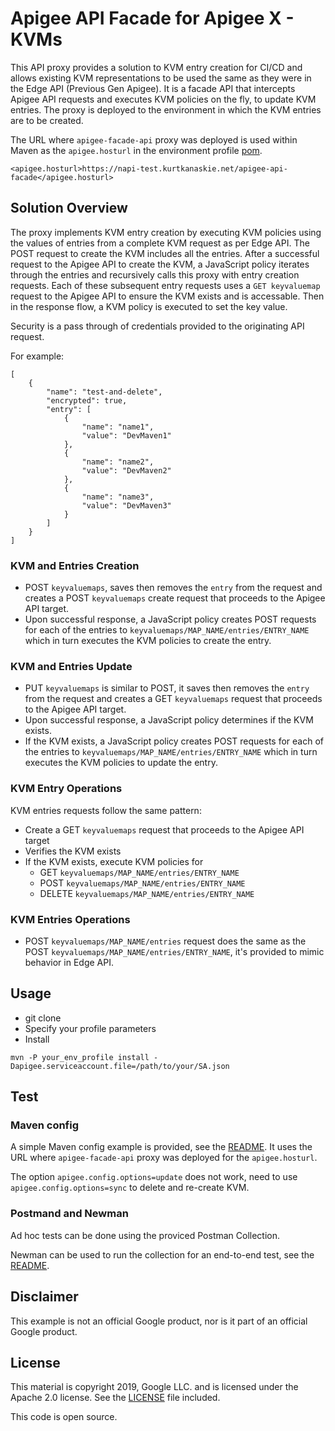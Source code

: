 # Apigee API Facade for Apigee X - KVMs

This API proxy provides a solution to KVM entry creation for CI/CD and allows existing KVM representations to be used the same as they were in the Edge API (Previous Gen Apigee). It is a facade API that intercepts Apigee API requests and executes KVM policies on the fly, to update KVM entries. The proxy is deployed to the environment in which the KVM entries are to be created.

The URL where `apigee-facade-api` proxy was deployed is used within Maven as the `apigee.hosturl` in the environment profile [pom](test/maven-kvms/pom.xl).
```
<apigee.hosturl>https://napi-test.kurtkanaskie.net/apigee-api-facade</apigee.hosturl>
```

## Solution Overview
The proxy implements KVM entry creation by executing KVM policies using the values of entries from a complete KVM request as per Edge API. The POST request to create the KVM includes all the entries. After a successful request to the Apigee API to create the KVM, a JavaScript policy iterates through the entries and recursively calls this proxy with entry creation requests. Each of these subsequent entry requests uses a `GET keyvaluemap` request to the Apigee API to ensure the KVM exists and is accessable. Then in the response flow, a KVM policy is executed to set the key value.

Security is a pass through of credentials provided to the originating API request.

For example:
```
[
    {
        "name": "test-and-delete",
        "encrypted": true,
        "entry": [
            {
                "name": "name1",
                "value": "DevMaven1"
            },
            {
                "name": "name2",
                "value": "DevMaven2"
            },
            {
                "name": "name3",
                "value": "DevMaven3"
            }
        ]
    }
]
```

### KVM and Entries Creation
* POST `keyvaluemaps`, saves then removes the `entry` from the request and creates a POST `keyvaluemaps` create request that proceeds to the Apigee API target. 
* Upon successful response, a JavaScript policy creates POST requests for each of the entries to  `keyvaluemaps/MAP_NAME/entries/ENTRY_NAME` which in turn executes the KVM policies to create the entry.

### KVM and Entries Update
* PUT `keyvaluemaps` is similar to POST, it saves then removes the `entry` from the request and creates a GET `keyvaluemaps` request that proceeds to the Apigee API target. 
* Upon successful response, a JavaScript policy determines if the KVM exists.
* If the KVM exists, a JavaScript policy creates POST requests for each of the entries to `keyvaluemaps/MAP_NAME/entries/ENTRY_NAME` which in turn executes the KVM policies to update the entry.

### KVM Entry Operations
KVM entries requests follow the same pattern:
* Create a GET `keyvaluemaps` request that proceeds to the Apigee API target
* Verifies the KVM exists
* If the KVM exists, execute KVM policies for
  * GET `keyvaluemaps/MAP_NAME/entries/ENTRY_NAME`
  * POST `keyvaluemaps/MAP_NAME/entries/ENTRY_NAME` 
  * DELETE `keyvaluemaps/MAP_NAME/entries/ENTRY_NAME`

### KVM Entries Operations
* POST `keyvaluemaps/MAP_NAME/entries` request does the same as the POST `keyvaluemaps/MAP_NAME/entries/ENTRY_NAME`, it's provided to mimic behavior in Edge API.

## Usage
* git clone
* Specify your profile parameters
* Install
```
mvn -P your_env_profile install -Dapigee.serviceaccount.file=/path/to/your/SA.json
```

## Test

### Maven config
A simple Maven config example is provided, see the [README](test/maven-kvms/README.md). It uses the URL where `apigee-facade-api` proxy was deployed for the `apigee.hosturl`.

The option `apigee.config.options=update` does not work, need to use `apigee.config.options=sync` to delete and re-create KVM.

### Postmand and Newman

Ad hoc tests can be done using the proviced Postman Collection.

Newman can be used to run the collection for an end-to-end test, see the [README](test/newman-postman/README.md).

## Disclaimer

This example is not an official Google product, nor is it part of an official Google product.

## License

This material is copyright 2019, Google LLC. and is licensed under the Apache 2.0 license.
See the [LICENSE](LICENSE) file included.

This code is open source.


